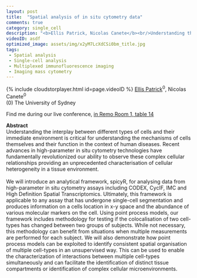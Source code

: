 ```yaml
---
layout: post
title:  "Spatial analysis of in situ cytometry data"
comments: true
category: single_cell
description: "<b>Ellis Patrick, Nicolas Canete</b><br/>Understanding the interplay between different type..."
videoID: asdf
optimized_image: assets/img/x2yM7LcXdCSi0bm_title.jpg
tags:
 - Spatial analysis
 - Single-cell analysis
 - Multiplexed immunofluorescence imaging
 - Imaging mass cytometry
---
```

{% include cloudstorplayer.html id=page.videoID %}
<u>Ellis Patrick</u><sup>0</sup>, Nicolas Canete<sup>0</sup><br/>
\(0\) The University of Sydney

Find me during our live conference, [in Remo Room 1, table 14](https://remo.co)

<b>Abstract</b><br/>
Understanding the interplay between different types of cells and their immediate environment is critical for understanding the mechanisms of cells themselves and their function in the context of human diseases. Recent advances in high-parameter in situ cytometry technologies have fundamentally revolutionized our ability to observe these complex cellular relationships providing an unprecedented characterisation of cellular heterogeneity in a tissue environment. <br/><br/>We will introduce an analytical framework, spicyR, for analysing data from high-parameter in situ cytometry assays including CODEX, CycIF, IMC and High Definition Spatial Transcriptomics. Ultimately, this framework is applicable to any assay that has undergone single-cell segmentation and produces information on a cells location in x-y space and the abundance of various molecular markers on the cell. Using point process models, our framework includes methodology for testing if the colocalisation of two cell-types has changed between two groups of subjects. While not necessary, this methodology can benefit from situations when multiple measurements are performed for each subject. We will also demonstrate how point process models can be exploited to identify consistent spatial organisation of multiple cell-types in an unsupervised way. This can be used to enable the characterization of interactions between multiple cell-types simultaneously and can facilitate the identification of distinct tissue compartments or identification of complex cellular microenvironments.<br/>
